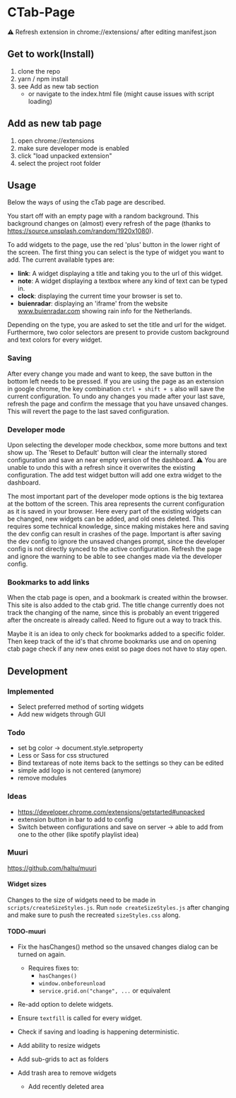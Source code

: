 # CTab-Page

:warning: Refresh extension in chrome://extensions/ after editing manifest.json

## Get to work(Install)
1. clone the repo
1. yarn / npm install
1. see Add as new tab section
    - or navigate to the index.html file (might cause issues with script loading)


## Add as new tab page
1. open chrome://extensions
1. make sure developer mode is enabled
1. click "load unpacked extension"
1. select the project root folder


## Usage
Below the ways of using the cTab page are described.

You start off with an empty page with a random background. This background changes on (almost) every refresh of the page (thanks to https://source.unsplash.com/random/1920x1080).

To add widgets to the page, use the red 'plus' button in the lower right of the screen. The first thing you can select is the type of widget you want to add. The current available types are:
- **link**: A widget displaying a title and taking you to the url of this widget.
- **note**: A widget displaying a textbox where any kind of text can be typed in.
- **clock**: displaying the current time your browser is set to.
- **buienradar**: displaying an 'iframe' from the website www.buienradar.com showing rain info for the Netherlands.

Depending on the type, you are asked to set the title and url for the widget. Furthermore, two color selectors are present to provide custom background and text colors for every widget.

### Saving
After every change you made and want to keep, the save button in the bottom left needs to be pressed. If you are using the page as an extension in google chrome, the key combination `ctrl + shift + s` also will save the current configuration. To undo any changes you made after your last save, refresh the page and confirm the message that you have unsaved changes. This will revert the page to the last saved configuration.


### Developer mode
Upon selecting the developer mode checkbox, some more buttons and text show up. The 'Reset to Default' button will clear the internally stored configuration and save an near empty version of the dashboard. :warning: You are unable to undo this with a refresh since it overwrites the existing configuration.
The add test widget button will add one extra widget to the dashboard.

The most important part of the developer mode options is the big textarea at the bottom of the screen. This area represents the current configuration as it is saved in your browser. Here every part of the existing widgets can be changed, new widgets can be added, and old ones deleted. This requires some technical knowledge, since making mistakes here and saving the dev config can result in crashes of the page. Important is after saving the dev config to ignore the unsaved changes prompt, since the developer config is not directly synced to the active configuration. Refresh the page and ignore the warning to be able to see changes made via the developer config.

### Bookmarks to add links
When the ctab page is open, and a bookmark is created within the browser. This site is also added to the ctab grid. The title change currently does not track the changing of the name, since this is probably an event triggered after the oncreate is already called. Need to figure out a way to track this.

Maybe it is an idea to only check for bookmarks added to a specific folder. Then keep track of the id's that chrome bookmarks use and on opening ctab page check if any new ones exist so page does not have to stay open.


## Development

### Implemented
- Select preferred method of sorting widgets
- Add new widgets through GUI

### Todo
- set bg color -> document.style.setproperty
- Less or Sass for css structured
- Bind textareas of note items back to the settings so they can be edited
- simple add logo is not centered (anymore)
- remove modules
### Ideas
- https://developer.chrome.com/extensions/getstarted#unpacked
- extension button in bar to add to config
- Switch between configurations and save on server -> able to add from one to the other (like spotify playlist idea)

### Muuri

https://github.com/haltu/muuri

#### Widget sizes
Changes to the size of widgets need to be made in `scripts/createSizeStyles.js`. Run `node createSizeStyles.js` after changing and make sure to push the recreated `sizeStyles.css` along.
#### TODO-muuri
- Fix the hasChanges() method so the unsaved changes dialog can be turned on again.
  - Requires fixes to:
    - `hasChanges()`
    - `window.onbeforeunload`
    - `service.grid.on("change", ...`  or equivalent
- Re-add option to delete widgets.
- Ensure `textfill` is called for every widget.
- Check if saving and loading is happening deterministic.
- Add ability to resize widgets


- Add sub-grids to act as folders
- Add trash area to remove widgets
    - Add recently deleted area


